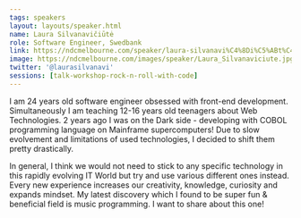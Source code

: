 ```yaml
---
tags: speakers
layout: layouts/speaker.html
name: ​Laura Silvanavičiūtė
role: Software Engineer, Swedbank
link: https://ndcmelbourne.com/speaker/laura-silvanavi%C4%8Di%C5%ABt%C4%97/
image: https://ndcmelbourne.com/images/speaker/Laura_Silvanaviciute.jpg
twitter: '@laurasilvanavi'
sessions: [talk-workshop-rock-n-roll-with-code]
---
```

I am 24 years old software engineer obsessed with front-end development. Simultaneously I am teaching 12-16 years old teenagers about Web Technologies. 2 years ago I was on the Dark side - developing with COBOL programming language on Mainframe supercomputers! Due to slow evolvement and limitations of used technologies, I decided to shift them pretty drastically.

In general, I think we would not need to stick to any specific technology in this rapidly evolving IT World but try and use various different ones instead. Every new experience increases our creativity, knowledge, curiosity and expands mindset. My latest discovery which I found to be super fun & beneficial field is music programming. I want to share about this one!